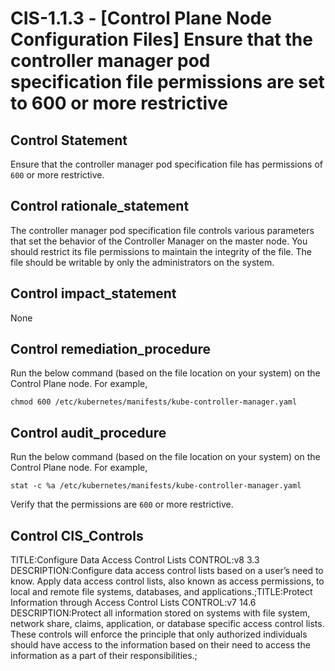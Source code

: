 # CIS-1.1.3 - \[Control Plane Node Configuration Files\] Ensure that the controller manager pod specification file permissions are set to 600 or more restrictive

## Control Statement

Ensure that the controller manager pod specification file has permissions of `600` or more restrictive.

## Control rationale_statement

The controller manager pod specification file controls various parameters that set the behavior of the Controller Manager on the master node. You should restrict its file permissions to maintain the integrity of the file. The file should be writable by only the administrators on the system.

## Control impact_statement

None

## Control remediation_procedure

Run the below command (based on the file location on your system) on the Control Plane node. For example,

```
chmod 600 /etc/kubernetes/manifests/kube-controller-manager.yaml
```

## Control audit_procedure

Run the below command (based on the file location on your system) on the Control Plane node. For example,

```
stat -c %a /etc/kubernetes/manifests/kube-controller-manager.yaml
```

Verify that the permissions are `600` or more restrictive.

## Control CIS_Controls

TITLE:Configure Data Access Control Lists CONTROL:v8 3.3 DESCRIPTION:Configure data access control lists based on a user’s need to know. Apply data access control lists, also known as access permissions, to local and remote file systems, databases, and applications.;TITLE:Protect Information through Access Control Lists CONTROL:v7 14.6 DESCRIPTION:Protect all information stored on systems with file system, network share, claims, application, or database specific access control lists. These controls will enforce the principle that only authorized individuals should have access to the information based on their need to access the information as a part of their responsibilities.;
